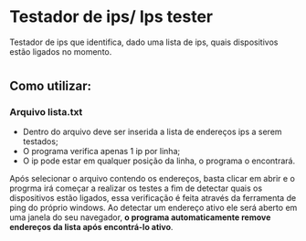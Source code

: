 # Testador de ips/ Ips tester
Testador de ips que identifica, dado uma lista de ips, quais dispositivos estão ligados no momento.

#
## Como utilizar:

### Arquivo lista.txt

- Dentro do arquivo deve ser inserida a lista de endereços ips a serem testados;  
- O programa verifica apenas 1 ip por linha;  
- O ip pode estar em qualquer posição da linha, o programa o encontrará.    

Após selecionar o arquivo contendo os endereços, basta clicar em abrir e o progrma irá começar a realizar os testes a fim de detectar quais os dispositivos estão ligados, essa verificação é feita através da ferramenta de ping do próprio windows. Ao detectar um endereço ativo ele será aberto em uma janela do seu navegador, **o programa automaticamente remove endereços da lista após encontrá-lo ativo**.